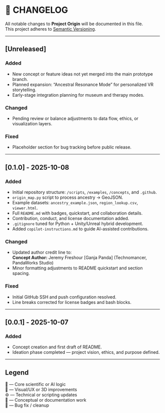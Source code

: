 # 🧾 CHANGELOG
All notable changes to **Project Origin** will be documented in this file.  
This project adheres to [Semantic Versioning](https://semver.org/spec/v2.0.0.html).  

---

## [Unreleased]
### Added
- New concept or feature ideas not yet merged into the main prototype branch.
- Planned expansion: “Ancestral Resonance Mode” for personalized VR storytelling.
- Early-stage integration planning for museum and therapy modes.

### Changed
- Pending review or balance adjustments to data flow, ethics, or visualization layers.

### Fixed
- Placeholder section for bug tracking before public release.

---

## [0.1.0] - 2025-10-08
### Added
- Initial repository structure: `/scripts`, `/examples`, `/concepts`, and `.github`.
- `origin_map.py` script to process ancestry → GeoJSON.
- Example datasets: `ancestry_example.json`, `region_lookup.csv`, `viewer.html`.
- Full `README.md` with badges, quickstart, and collaboration details.
- Contribution, conduct, and license documentation added.
- `.gitignore` tuned for Python + Unity/Unreal hybrid development.
- Added `copilot-instructions.md` to guide AI-assisted contributions.

### Changed
- Updated author credit line to:  
  **Concept Author:** Jeremy Freshour [Ganja Panda] (Technomancer, PandaWorks Studio)
- Minor formatting adjustments to README quickstart and section spacing.

### Fixed
- Initial GitHub SSH and push configuration resolved.
- Line breaks corrected for license badges and bash blocks.

---

## [0.0.1] - 2025-10-07
### Added
- Concept creation and first draft of README.
- Ideation phase completed — project vision, ethics, and purpose defined.

---

## Legend
🧬 — Core scientific or AI logic  
🎨 — Visual/UX or 3D improvements  
⚙️ — Technical or scripting updates  
🧠 — Conceptual or documentation work  
🐛 — Bug fix / cleanup  
